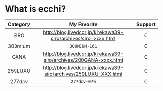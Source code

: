# What is ecchi?
| Category | My Favorite | Support |
| :---:  | :---: | :---: |
| SIRO | http://blog.livedoor.jp/kirekawa39-siro/archives/siro-xxxx.html| O
| 300mium | `300MIUM-161` | O
| GANA | http://blog.livedoor.jp/kirekawa39-siro/archives/200GANA-xxxx.html| O
| 259LUXU | http://blog.livedoor.jp/kirekawa39-siro/archives/259LUXU-XXX.html| O
| 277dcv | `277dcv-076`| O
